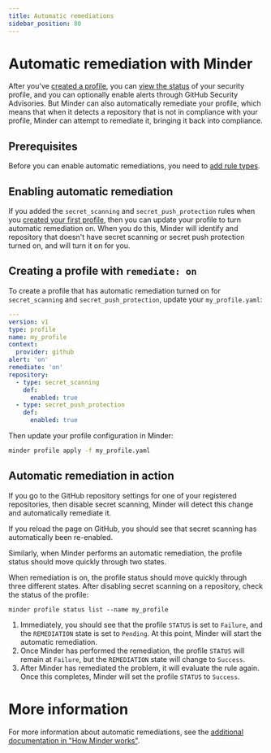 ```yaml
---
title: Automatic remediations
sidebar_position: 80
---
```


# Automatic remediation with Minder

After you've [created a profile](first_profile), you can
[view the status](viewing_status) of your security profile, and you can
optionally enable alerts through GitHub Security Advisories. But Minder can also
automatically remediate your profile, which means that when it detects a
repository that is not in compliance with your profile, Minder can attempt to
remediate it, bringing it back into compliance.

## Prerequisites

Before you can enable automatic remediations, you need to
[add rule types](first_profile#adding-rule-types).

## Enabling automatic remediation

If you added the `secret_scanning` and `secret_push_protection` rules when you
[created your first profile](first_profile), then you can update your profile to
turn automatic remediation on. When you do this, Minder will identify and
repository that doesn't have secret scanning or secret push protection turned
on, and will turn it on for you.

## Creating a profile with `remediate: on`

To create a profile that has automatic remediation turned on for
`secret_scanning` and `secret_push_protection`, update your `my_profile.yaml`:

```yaml
---
version: v1
type: profile
name: my_profile
context:
  provider: github
alert: 'on'
remediate: 'on'
repository:
  - type: secret_scanning
    def:
      enabled: true
  - type: secret_push_protection
    def:
      enabled: true
```

Then update your profile configuration in Minder:

```bash
minder profile apply -f my_profile.yaml
```

## Automatic remediation in action

If you go to the GitHub repository settings for one of your registered
repositories, then disable secret scanning, Minder will detect this change and
automatically remediate it.

If you reload the page on GitHub, you should see that secret scanning has
automatically been re-enabled.

Similarly, when Minder performs an automatic remediation, the profile status
should move quickly through two states.

When remediation is on, the profile status should move quickly through three
different states. After disabling secret scanning on a repository, check the
status of the profile:

```
minder profile status list --name my_profile
```

1. Immediately, you should see that the profile `STATUS` is set to `Failure`,
   and the `REMEDIATION` state is set to `Pending`. At this point, Minder will
   start the automatic remediation.
2. Once Minder has performed the remediation, the profile `STATUS` will remain
   at `Failure`, but the `REMEDIATION` state will change to `Success`.
3. After Minder has remediated the problem, it will evaluate the rule again.
   Once this completes, Minder will set the profile `STATUS` to `Success`.

# More information

For more information about automatic remediations, see the
[additional documentation in "How Minder works"](../understand/remediations).
